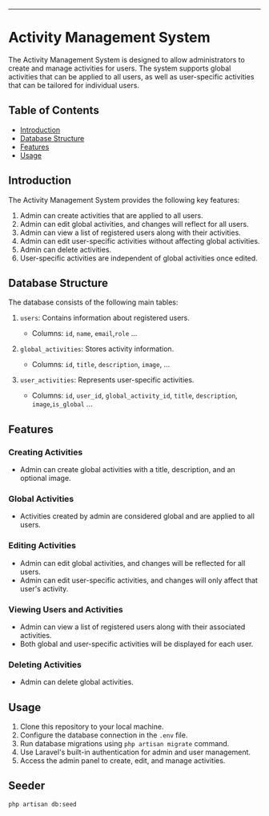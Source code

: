 
---

# Activity Management System

The Activity Management System is designed to allow administrators to create and manage activities for users. The system supports global activities that can be applied to all users, as well as user-specific activities that can be tailored for individual users.

## Table of Contents

- [Introduction](#introduction)
- [Database Structure](#database-structure)
- [Features](#features)
- [Usage](#usage)


## Introduction

The Activity Management System provides the following key features:

1. Admin can create activities that are applied to all users.
2. Admin can edit global activities, and changes will reflect for all users.
3. Admin can view a list of registered users along with their activities.
4. Admin can edit user-specific activities without affecting global activities.
5. Admin can delete activities.
6. User-specific activities are independent of global activities once edited.

## Database Structure

The database consists of the following main tables:

1. `users`: Contains information about registered users.
    - Columns: `id`, `name`, `email`,`role`  ...

2. `global_activities`: Stores activity information.
    - Columns: `id`, `title`, `description`, `image`, ...

3. `user_activities`: Represents user-specific activities.
    - Columns: `id`, `user_id`, `global_activity_id`, `title`, `description`, `image`,`is_global` ...

## Features

### Creating Activities

- Admin can create global activities with a title, description, and an optional image.

### Global Activities

- Activities created by admin are considered global and are applied to all users.

### Editing Activities

- Admin can edit global activities, and changes will be reflected for all users.
- Admin can edit user-specific activities, and changes will only affect that user's activity.

### Viewing Users and Activities

- Admin can view a list of registered users along with their associated activities.
- Both global and user-specific activities will be displayed for each user.

### Deleting Activities

- Admin can delete global activities.

## Usage

1. Clone this repository to your local machine.
2. Configure the database connection in the `.env` file.
3. Run database migrations using `php artisan migrate` command.
4. Use Laravel's built-in authentication for admin and user management.
5. Access the admin panel to create, edit, and manage activities.

## Seeder

```
php artisan db:seed

```


